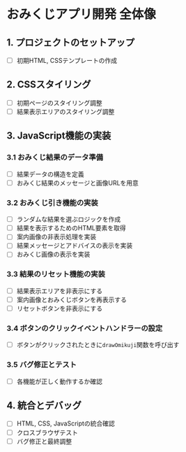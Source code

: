 # おみくじアプリ開発 全体像

## 1. プロジェクトのセットアップ
- [ ] 初期HTML, CSSテンプレートの作成

## 2. CSSスタイリング
- [ ] 初期ページのスタイリング調整
- [ ] 結果表示エリアのスタイリング調整

## 3. JavaScript機能の実装

### 3.1 おみくじ結果のデータ準備
- [ ] 結果データの構造を定義
- [ ] おみくじ結果のメッセージと画像URLを用意

### 3.2 おみくじ引き機能の実装
- [ ] ランダムな結果を選ぶロジックを作成
- [ ] 結果を表示するためのHTML要素を取得
- [ ] 案内画像の非表示処理を実装
- [ ] 結果メッセージとアドバイスの表示を実装
- [ ] おみくじ画像の表示を実装

### 3.3 結果のリセット機能の実装
- [ ] 結果表示エリアを非表示にする
- [ ] 案内画像とおみくじボタンを再表示する
- [ ] リセットボタンを非表示にする

### 3.4 ボタンのクリックイベントハンドラーの設定
- [ ] ボタンがクリックされたときに`drawOmikuji`関数を呼び出す

### 3.5 バグ修正とテスト
- [ ] 各機能が正しく動作するか確認

## 4. 統合とデバッグ
- [ ] HTML, CSS, JavaScriptの統合確認
- [ ] クロスブラウザテスト
- [ ] バグ修正と最終調整

